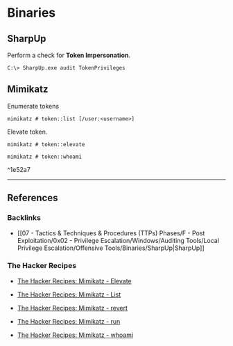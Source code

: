 # Binaries

## SharpUp

Perform a check for **Token Impersonation**.

```
C:\> SharpUp.exe audit TokenPrivileges
```

## Mimikatz

Enumerate tokens

```
mimikatz # token::list [/user:<username>]
```

Elevate token.

```
mimikatz # token::elevate

mimikatz # token::whoami
```

^1e52a7

---
## References

### Backlinks

- [[07 - Tactics & Techniques & Procedures (TTPs) Phases/F - Post Exploitation/0x02 - Privilege Escalation/Windows/Auditing Tools/Local Privilege Escalation/Offensive Tools/Binaries/SharpUp|SharpUp]]

### The Hacker Recipes

- [The Hacker Recipes: Mimikatz - Elevate](https://tools.thehacker.recipes/mimikatz/modules/token/elevate)

- [The Hacker Recipes: Mimikatz - List](https://tools.thehacker.recipes/mimikatz/modules/token/list)

- [The Hacker Recipes: Mimikatz - revert](https://tools.thehacker.recipes/mimikatz/modules/token/revert)

- [The Hacker Recipes: Mimikatz - run](https://tools.thehacker.recipes/mimikatz/modules/token/run)

- [The Hacker Recipes: Mimikatz - whoami](https://tools.thehacker.recipes/mimikatz/modules/token/whoami)